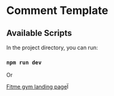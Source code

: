 # Comment Template

## Available Scripts

In the project directory, you can run:

### `npm run dev`

Or

[Fitme gym landing page](https://fitmegym.vercel.app/)Ï
